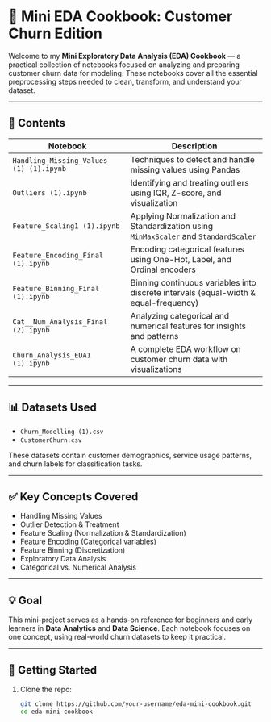 # 📘 Mini EDA Cookbook: Customer Churn Edition

Welcome to my **Mini Exploratory Data Analysis (EDA) Cookbook** — a practical collection of notebooks focused on analyzing and preparing customer churn data for modeling. These notebooks cover all the essential preprocessing steps needed to clean, transform, and understand your dataset.

---

## 📂 Contents

| Notebook | Description |
|----------|-------------|
| `Handling_Missing_Values (1) (1).ipynb` | Techniques to detect and handle missing values using Pandas |
| `Outliers (1).ipynb` | Identifying and treating outliers using IQR, Z-score, and visualization |
| `Feature_Scaling1 (1).ipynb` | Applying Normalization and Standardization using `MinMaxScaler` and `StandardScaler` |
| `Feature_Encoding_Final (1).ipynb` | Encoding categorical features using One-Hot, Label, and Ordinal encoders |
| `Feature_Binning_Final (1).ipynb` | Binning continuous variables into discrete intervals (equal-width & equal-frequency) |
| `Cat__Num_Analysis_Final (2).ipynb` | Analyzing categorical and numerical features for insights and patterns |
| `Churn_Analysis_EDA1 (1).ipynb` | A complete EDA workflow on customer churn data with visualizations |
  
---

## 📊 Datasets Used

- `Churn_Modelling (1).csv`  
- `CustomerChurn.csv`

These datasets contain customer demographics, service usage patterns, and churn labels for classification tasks.

---

## ✅ Key Concepts Covered

- Handling Missing Values
- Outlier Detection & Treatment
- Feature Scaling (Normalization & Standardization)
- Feature Encoding (Categorical variables)
- Feature Binning (Discretization)
- Exploratory Data Analysis
- Categorical vs. Numerical Analysis

---

## 💡 Goal

This mini-project serves as a hands-on reference for beginners and early learners in **Data Analytics** and **Data Science**. Each notebook focuses on one concept, using real-world churn datasets to keep it practical.

---

## 🚀 Getting Started

1. Clone the repo:
   ```bash
   git clone https://github.com/your-username/eda-mini-cookbook.git
   cd eda-mini-cookbook
